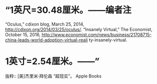 # “1英尺=30.48厘米。——编者注
“Oculus,” cdixon blog, March 25, 2014, http://cdixon.org/2014/03/25/oculus/.
“Insanely Virtual,” The Economist, October 15, 2016, http://www.economist.com/news/business/21708715-china-leads-world-adoption-virtual-reali ty-insanely-virtual.
# 1英寸=2.54厘米。——”

抜粋:: [美]杰里米·拜伦森  “超现实”。 Apple Books  
